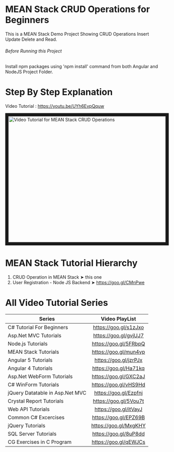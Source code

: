 # MEAN Stack CRUD Operations for Beginners
This is a MEAN Stack Demo Project Showing CRUD Operations Insert Update Delete and Read.

###### Before Running this Project
Install npm packages using 'npm install' command from both Angular and NodeJS Project Folder. 

 # Step By Step Explanation
 
 Video Tutorial : https://youtu.be/UYh6EvpQquw
 
 <a href="http://www.youtube.com/watch?feature=player_embedded&v=UYh6EvpQquw
" target="_blank"><img src="http://img.youtube.com/vi/UYh6EvpQquw/0.jpg" 
alt="Video Tutorial for MEAN Stack CRUD Operations" width="500" height="400" border="10" /></a>

# MEAN Stack Tutorial Hierarchy
1. CRUD Operation in MEAN Stack ➤ this one
2. User Registration - Node JS Backend ➤ https://goo.gl/CMnPwe

# All Video Tutorial Series
| Series        | Video PlayList          |
| ------------- |:-------------:|
| C# Tutorial For Beginners      | https://goo.gl/s1zJxo |
| Asp.Net MVC Tutorials      | https://goo.gl/gvjUJ7      |
| Node.js Tutorials | https://goo.gl/5FRbpQ      |
| MEAN Stack Tutorials | https://goo.gl/mun4vp      |
| Angular 5 Tutorials | https://goo.gl/jzrPJx      |
| Angular 4 Tutorials | https://goo.gl/Ha71kq      |
| Asp.Net WebForm Tutorials | https://goo.gl/GXC2aJ      |
| C# WinForm Tutorials | https://goo.gl/vHS9Hd      |
| jQuery Datatable in Asp.Net MVC | https://goo.gl/Ezpfnj      |
| Crystal Report Tutorials | https://goo.gl/5Vou7t      |
| Web API Tutorials | https://goo.gl/itVayJ     |
| Common C# Excercises | https://goo.gl/EPZ69B     |
| jQuery Tutorials | https://goo.gl/MxgKHY     |
| SQL Server Tutorials | https://goo.gl/8uP8dd      |
| CG Exercises in C Program | https://goo.gl/qEWJCs      |
